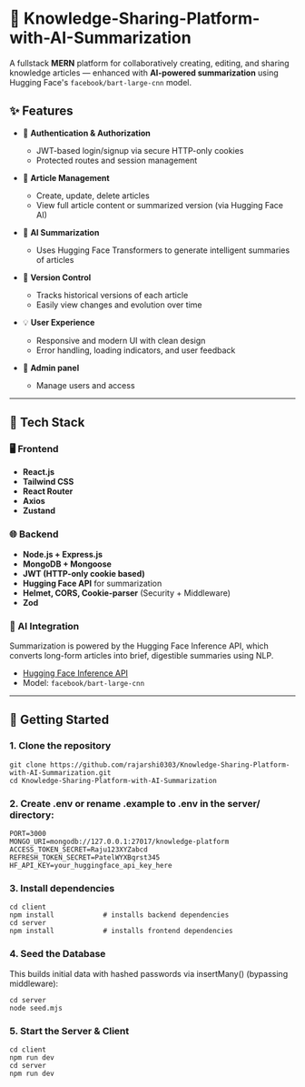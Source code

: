 # 🧠 Knowledge-Sharing-Platform-with-AI-Summarization

A fullstack **MERN** platform for collaboratively creating, editing, and sharing knowledge articles — enhanced with **AI-powered summarization** using Hugging Face's `facebook/bart-large-cnn` model.

## ✨ Features

- 🔐 **Authentication & Authorization**
  - JWT-based login/signup via secure HTTP-only cookies
  - Protected routes and session management

- 📝 **Article Management**
  - Create, update, delete articles
  - View full article content or summarized version (via Hugging Face AI)

- 🤖 **AI Summarization**
  - Uses Hugging Face Transformers to generate intelligent summaries of articles

- 📜 **Version Control**
  - Tracks historical versions of each article
  - Easily view changes and evolution over time

- 💡 **User Experience**
  - Responsive and modern UI with clean design
  - Error handling, loading indicators, and user feedback
- 💼 **Admin panel**
   - Manage users and access

---

## 🚀 Tech Stack

### 🖥️ Frontend
- **React.js**
- **Tailwind CSS**
- **React Router**
- **Axios**
- **Zustand**

### 🌐 Backend
- **Node.js + Express.js**
- **MongoDB + Mongoose**
- **JWT (HTTP-only cookie based)**
- **Hugging Face API** for summarization
- **Helmet, CORS, Cookie-parser** (Security + Middleware)
- **Zod**

### 🧠 AI Integration
Summarization is powered by the Hugging Face Inference API, which converts long-form articles into brief, digestible summaries using NLP.
- [Hugging Face Inference API](https://huggingface.co/docs/api-inference/index)
- Model: `facebook/bart-large-cnn`

---

## 🧭 Getting Started

### 1. Clone the repository

```
git clone https://github.com/rajarshi0303/Knowledge-Sharing-Platform-with-AI-Summarization.git
cd Knowledge-Sharing-Platform-with-AI-Summarization
```
### 2. Create .env or rename .example to .env in the  server/ directory:
```
PORT=3000
MONGO_URI=mongodb://127.0.0.1:27017/knowledge-platform
ACCESS_TOKEN_SECRET=Raju123XYZabcd
REFRESH_TOKEN_SECRET=PatelWYXBqrst345
HF_API_KEY=your_huggingface_api_key_here
```
### 3. Install dependencies
```
cd client
npm install            # installs backend dependencies
cd server
npm install            # installs frontend dependencies
```
### 4. Seed the Database 
This builds initial data with hashed passwords via insertMany() (bypassing middleware):
```
cd server
node seed.mjs
```
### 5. Start the Server & Client
```
cd client
npm run dev
cd server
npm run dev
```
